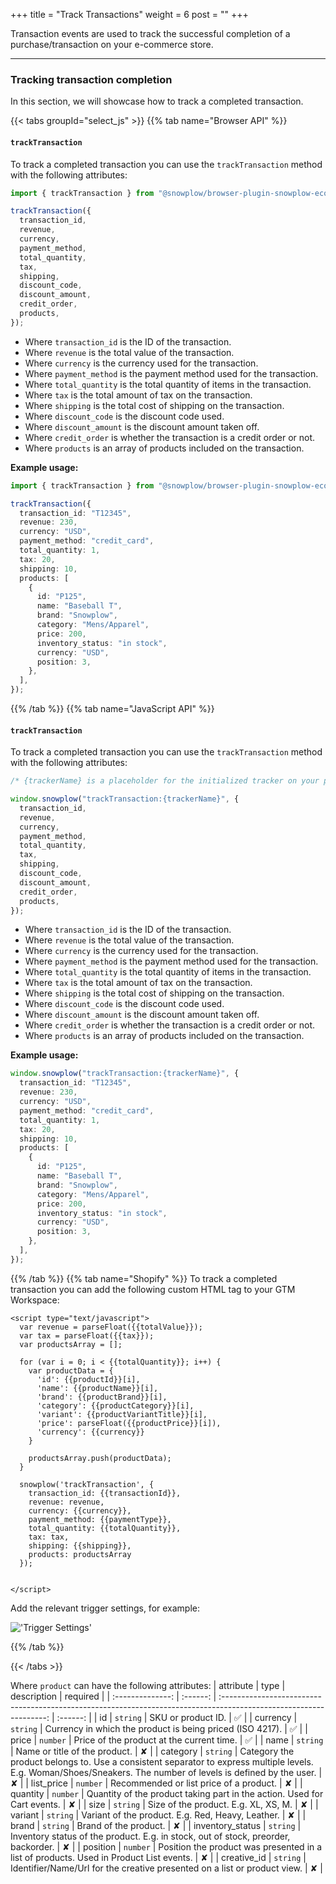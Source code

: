 +++
title = "Track Transactions"
weight = 6
post = ""
+++

Transaction events are used to track the successful completion of a purchase/transaction on your e-commerce store.

---

### Tracking transaction completion

In this section, we will showcase how to track a completed transaction.

{{< tabs groupId="select_js" >}}
{{% tab name="Browser API" %}}

#### `trackTransaction`

To track a completed transaction you can use the `trackTransaction` method with the following attributes:

```ts
import { trackTransaction } from "@snowplow/browser-plugin-snowplow-ecommerce";

trackTransaction({
  transaction_id,
  revenue,
  currency,
  payment_method,
  total_quantity,
  tax,
  shipping,
  discount_code,
  discount_amount,
  credit_order,
  products,
});
```

- Where `transaction_id` is the ID of the transaction.
- Where `revenue` is the total value of the transaction.
- Where `currency` is the currency used for the transaction.
- Where `payment_method` is the payment method used for the transaction.
- Where `total_quantity` is the total quantity of items in the transaction.
- Where `tax` is the total amount of tax on the transaction.
- Where `shipping` is the total cost of shipping on the transaction.
- Where `discount_code` is the discount code used.
- Where `discount_amount` is the discount amount taken off.
- Where `credit_order` is whether the transaction is a credit order or not.
- Where `products` is an array of products included on the transaction.

**Example usage:**

```ts
import { trackTransaction } from "@snowplow/browser-plugin-snowplow-ecommerce";

trackTransaction({
  transaction_id: "T12345",
  revenue: 230,
  currency: "USD",
  payment_method: "credit_card",
  total_quantity: 1,
  tax: 20,
  shipping: 10,
  products: [
    {
      id: "P125",
      name: "Baseball T",
      brand: "Snowplow",
      category: "Mens/Apparel",
      price: 200,
      inventory_status: "in stock",
      currency: "USD",
      position: 3,
    },
  ],
});
```

{{% /tab %}}
{{% tab name="JavaScript API" %}}

#### `trackTransaction`

To track a completed transaction you can use the `trackTransaction` method with the following attributes:

```ts
/* {trackerName} is a placeholder for the initialized tracker on your page.  */

window.snowplow("trackTransaction:{trackerName}", {
  transaction_id,
  revenue,
  currency,
  payment_method,
  total_quantity,
  tax,
  shipping,
  discount_code,
  discount_amount,
  credit_order,
  products,
});
```

- Where `transaction_id` is the ID of the transaction.
- Where `revenue` is the total value of the transaction.
- Where `currency` is the currency used for the transaction.
- Where `payment_method` is the payment method used for the transaction.
- Where `total_quantity` is the total quantity of items in the transaction.
- Where `tax` is the total amount of tax on the transaction.
- Where `shipping` is the total cost of shipping on the transaction.
- Where `discount_code` is the discount code used.
- Where `discount_amount` is the discount amount taken off.
- Where `credit_order` is whether the transaction is a credit order or not.
- Where `products` is an array of products included on the transaction.

**Example usage:**

```ts
window.snowplow("trackTransaction:{trackerName}", {
  transaction_id: "T12345",
  revenue: 230,
  currency: "USD",
  payment_method: "credit_card",
  total_quantity: 1,
  tax: 20,
  shipping: 10,
  products: [
    {
      id: "P125",
      name: "Baseball T",
      brand: "Snowplow",
      category: "Mens/Apparel",
      price: 200,
      inventory_status: "in stock",
      currency: "USD",
      position: 3,
    },
  ],
});
```

{{% /tab %}}
{{% tab name="Shopify" %}}
To track a completed transaction you can add the following custom HTML tag to your GTM Workspace:

```
<script type="text/javascript">
  var revenue = parseFloat({{totalValue}});
  var tax = parseFloat({{tax}});
  var productsArray = [];
  
  for (var i = 0; i < {{totalQuantity}}; i++) {
    var productData = {
      'id': {{productId}}[i],
      'name': {{productName}}[i],
      'brand': {{productBrand}}[i],
      'category': {{productCategory}}[i],
      'variant': {{productVariantTitle}}[i],
      'price': parseFloat({{productPrice}}[i]),
      'currency': {{currency}}
    }
    
    productsArray.push(productData);
  }
  
  snowplow('trackTransaction', {
    transaction_id: {{transactionId}},
    revenue: revenue,
    currency: {{currency}},
    payment_method: {{paymentType}},
    total_quantity: {{totalQuantity}},
    tax: tax,
    shipping: {{shipping}},
    products: productsArray
  });


</script>
```
Add the relevant trigger settings, for example:

!['Trigger Settings'](../images/complete-transaction-trigger.png)


{{% /tab %}}

{{< /tabs >}}

Where `product` can have the following attributes:
| attribute | type | description | required |
| :--------------: | :------: | :----------------------------------------------------------------------------------------------------------------: | :------: |
| id | `string` | SKU or product ID. | ✅ |
| currency | `string` | Currency in which the product is being priced (ISO 4217). | ✅ |
| price | `number` | Price of the product at the current time. | ✅ |
| name | `string` | Name or title of the product. | ✘ |
| category | `string` | Category the product belongs to. Use a consistent separator to express multiple levels. E.g. Woman/Shoes/Sneakers. The number of levels is defined by the user. | ✘ |
| list_price | `number` | Recommended or list price of a product. | ✘ |
| quantity | `number` | Quantity of the product taking part in the action. Used for Cart events. | ✘ |
| size | `string` | Size of the product. E.g. XL, XS, M. | ✘ |
| variant | `string` | Variant of the product. E.g. Red, Heavy, Leather. | ✘ |
| brand | `string` | Brand of the product. | ✘ |
| inventory_status | `string` | Inventory status of the product. E.g. in stock, out of stock, preorder, backorder. | ✘ |
| position | `number` | Position the product was presented in a list of products. Used in Product List events. | ✘ |
| creative_id | `string` | Identifier/Name/Url for the creative presented on a list or product view. | ✘ |
